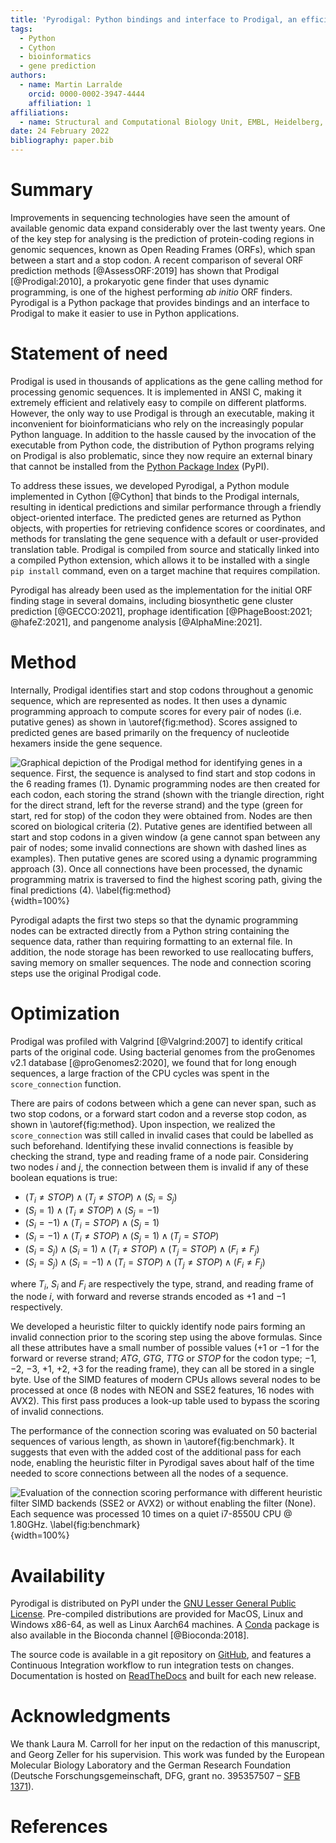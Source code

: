 ```yaml
---
title: 'Pyrodigal: Python bindings and interface to Prodigal, an efficient method for gene prediction in prokaryotes.'
tags:
  - Python
  - Cython
  - bioinformatics
  - gene prediction
authors:
  - name: Martin Larralde
    orcid: 0000-0002-3947-4444
    affiliation: 1
affiliations:
  - name: Structural and Computational Biology Unit, EMBL, Heidelberg, Germany
date: 24 February 2022
bibliography: paper.bib
---
```


# Summary

Improvements in sequencing technologies have seen the amount of available
genomic data expand considerably over the last twenty years. One of the key
step for analysing is the prediction of protein-coding regions in genomic
sequences, known as Open Reading Frames (ORFs), which span between
a start and a stop codon. A recent comparison of several ORF prediction methods
[@AssessORF:2019] has shown that Prodigal [@Prodigal:2010], a prokaryotic gene
finder that uses dynamic programming, is one of the highest performing
*ab initio* ORF finders. Pyrodigal is a Python package that provides bindings
and an interface to Prodigal to make it easier to use in Python applications.


# Statement of need

Prodigal is used in thousands of applications as the gene calling method
for processing genomic sequences. It is implemented in ANSI C, making it
extremely efficient and relatively easy to compile on different platforms.
However, the only way to use Prodigal is through an executable, making it
inconvenient for bioinformaticians who rely on the increasingly popular
Python language. In addition to the hassle caused by the invocation of
the executable from Python code, the distribution of Python programs relying
on Prodigal is also problematic, since they now require an external binary
that cannot be installed from the [Python Package Index](https://pypi.org) (PyPI).

To address these issues, we developed Pyrodigal, a Python module implemented
in Cython [@Cython] that binds to the Prodigal internals, resulting in identical
predictions and similar performance through a friendly object-oriented interface.
The predicted genes are returned as Python objects, with properties for retrieving
confidence scores or coordinates, and methods for translating the gene sequence
with a default or user-provided translation table. Prodigal is compiled from
source and statically linked into a compiled Python extension, which allows
it to be installed with a single `pip install` command, even on a target
machine that requires compilation.

Pyrodigal has already been used as the implementation for the initial ORF
finding stage in several domains, including biosynthetic gene cluster
prediction [@GECCO:2021], prophage identification [@PhageBoost:2021; @hafeZ:2021],
and pangenome analysis [@AlphaMine:2021].


# Method

Internally, Prodigal identifies start and stop codons throughout a genomic
sequence, which are represented as nodes. It then uses a dynamic programming
approach to compute scores for every pair of nodes (i.e. putative genes) as
shown in \autoref{fig:method}. Scores assigned to predicted genes are based
primarily on the frequency of nucleotide hexamers inside the gene sequence.

![Graphical depiction of the Prodigal method for identifying genes in a sequence.
First, the sequence is analysed to find start and stop codons in the 6 reading frames (1).
Dynamic programming nodes are then created for each codon, each storing the strand
(shown with the triangle direction, right for the direct strand, left for the reverse strand)
and the type (green for start, red for stop) of the codon they were obtained from.
Nodes are then scored on biological criteria (2). Putative genes are identified between all
start and stop codons in a given window (a gene cannot span between any pair of nodes;
some invalid connections are shown with dashed lines as examples). Then putative
genes are scored using a dynamic programming approach (3). Once all connections
have been processed, the dynamic programming matrix is traversed to find the highest scoring
path, giving the final predictions (4). \label{fig:method}](figure1.svg){width=100%}

Pyrodigal adapts the first two steps so that the dynamic programming nodes
can be extracted directly from a Python string containing the sequence data,
rather than requiring formatting to an external file. In addition, the node
storage has been reworked to use reallocating buffers, saving memory on
smaller sequences. The node and connection scoring steps use the original
Prodigal code.


# Optimization

Prodigal was profiled with Valgrind [@Valgrind:2007] to identify critical
parts of the original code. Using bacterial genomes from the proGenomes v2.1
database [@proGenomes2:2020], we found that for long enough sequences,
a large fraction of the CPU cycles was spent in the `score_connection`
function.

There are pairs of codons between which a gene can never span, such as two
stop codons, or a forward start codon and a reverse stop codon, as shown in
\autoref{fig:method}. Upon inspection, we realized the `score_connection`
was still called in invalid cases that could be labelled as such beforehand.
Identifying these invalid connections is feasible by checking the strand, type
and reading frame of a node pair. Considering two nodes $i$ and $j$, the
connection between them is invalid if any of these boolean equations is true:

- $(T_i \ne STOP) \land (T_j \ne STOP) \land (S_i = S_j)$
- $(S_i = 1) \land (T_i \ne STOP) \land (S_j = -1)$
- $(S_i = -1) \land (T_i = STOP) \land (S_j = 1)$
- $(S_i = -1) \land (T_i \ne STOP) \land (S_j = 1) \land (T_j = STOP)$
- $(S_i = S_j) \land (S_i = 1) \land (T_i \ne STOP) \land (T_j = STOP) \land (F_i \ne F_j)$
- $(S_i = S_j) \land (S_i = -1) \land (T_i = STOP) \land (T_j \ne STOP) \land (F_i \ne F_j)$

where $T_i$, $S_i$ and $F_i$ are respectively the type, strand, and reading
frame of the node $i$, with forward and reverse strands encoded as $+1$ and
$-1$ respectively.

We developed a heuristic filter to quickly identify node pairs forming an
invalid connection prior to the scoring step using the above formulas.
Since all these attributes have a small number of possible values
($+1$ or $-1$ for the forward or reverse strand; $ATG$, $GTG$, $TTG$ or $STOP$
for the codon type; $-1$, $-2$, $-3$, $+1$, $+2$, $+3$ for the reading frame),
they can all be stored in a single byte. Use of the SIMD features of modern CPUs
allows several nodes to be processed at once (8 nodes with NEON and SSE2 features,
16 nodes with AVX2). This first pass produces a look-up table used to bypass the
scoring of invalid connections.

The performance of the connection scoring was evaluated on 50 bacterial
sequences of various length, as shown in \autoref{fig:benchmark}. It suggests
that even with the added cost of the additional pass for each node, enabling
the heuristic filter in Pyrodigal saves about half of the time needed to score
connections between all the nodes of a sequence.

![Evaluation of the connection scoring performance with different heuristic
filter SIMD backends (SSE2 or AVX2) or without enabling the filter (None).
*Each sequence was processed 10 times on a quiet i7-8550U CPU @ 1.80GHz*. \label{fig:benchmark}](figure2.svg){width=100%}


# Availability

Pyrodigal is distributed on PyPI under the
[GNU Lesser General Public License](https://www.gnu.org/licenses/lgpl-3.0).
Pre-compiled distributions are provided for MacOS, Linux and Windows x86-64,
as well as Linux Aarch64 machines. A [Conda](https://conda.io/) package is
also available in the Bioconda channel [@Bioconda:2018].

The source code is available in a git repository on [GitHub](https://github.com/althonos/pyrodigal),
and features a Continuous Integration workflow to run integration tests on changes.
Documentation is hosted on [ReadTheDocs](https://pyrodigal.readthedocs.io) and
built for each new release.


# Acknowledgments

We thank Laura M. Carroll for her input on the redaction of this manuscript,
and Georg Zeller for his supervision. This work was funded by the European
Molecular Biology Laboratory and the German Research Foundation
(Deutsche Forschungsgemeinschaft, DFG, grant no. 395357507 – [SFB 1371](https://www.sfb1371.tum.de/)).


# References
